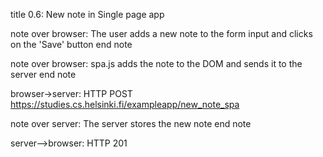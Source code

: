 title 0.6: New note in Single page app

note over browser:
The user adds a new note to the form input and clicks on the 'Save' button
end note

note over browser:
spa.js adds the note to the DOM and sends it to the server
end note

browser->server: HTTP POST https://studies.cs.helsinki.fi/exampleapp/new_note_spa

note over server:
The server stores the new note
end note

server-->browser: HTTP 201